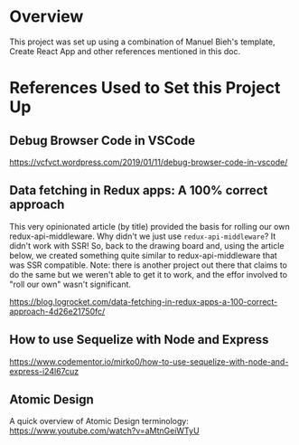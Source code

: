 Overview
========

This project was set up using a combination of Manuel Bieh's template, Create React App
and other references mentioned in this doc.


References Used to Set this Project Up
======================================

Debug Browser Code in VSCode
----------------------------

https://vcfvct.wordpress.com/2019/01/11/debug-browser-code-in-vscode/

Data fetching in Redux apps: A 100% correct approach
----------------------------------------------------

This very opinionated article (by title) provided the basis for rolling our own redux-api-middleware.  Why didn't we just use
`redux-api-middleware`?  It didn't work with SSR!  So, back to the drawing board and, using the article below, we created something
quite similar to redux-api-middleware that was SSR compatible.  Note: there is another project out there that claims to do the same
but we weren't able to get it to work, and the effor involved to "roll our own" wasn't significant.

https://blog.logrocket.com/data-fetching-in-redux-apps-a-100-correct-approach-4d26e21750fc/

How to use Sequelize with Node and Express
------------------------------------------

https://www.codementor.io/mirko0/how-to-use-sequelize-with-node-and-express-i24l67cuz

Atomic Design
-------------

A quick overview of Atomic Design terminology:
https://www.youtube.com/watch?v=aMtnGeiWTyU
